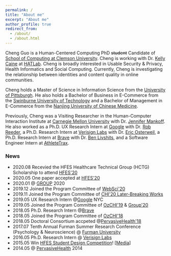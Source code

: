 ```yaml
---
permalink: /
title: "About me"
excerpt: "About me"
author_profile: true
redirect_from: 
  - /about/
  - /about.html
---
```


Cheng Guo is a Human-Centered Computing PhD ~~student~~ Candidate of [School of Computing at Clemson University](https://www.clemson.edu/cecas/departments/computing/). Cheng is working with Dr. [Kelly Caine](https://kellycaine.wordpress.com/) at [HATLab](https://www.hatlab.org/). Cheng is broadly interested in Usable Security & Privacy, Health Informatics and Social Computing. Currently, Cheng is investigating the relationship between identities and content quality in online communities.

Cheng holds a Master of Science in Information Science from the [University of Pittsburgh](https://www.ischool.pitt.edu/). He also holds a Bachelor of Business in E-Commerce from the [Swinburne University of Technology](https://www.swinburne.edu.au/) and a Bachelor of Management in E-Commerce from the [Nanjing University of Chinese Medicine](https://www.njutcm.edu.cn/).

Previously, Cheng was a Visiting Researcher in the Human-Computer Interaction Institute at [Carnegie Mellon University](https://www.hcii.cmu.edu/) with Dr. [Jennifer Mankoff](https://make4all.org/people/jen-mankoff/). He also worked as a Ph.D. UX Research Intern at [Google](https://cloud.google.com/security) with Dr. [Rob Reeder](https://www.robreeder.com/), a Ph.D. Research Intern at [Verisign Labs](https://www.verisign.com/en_US/company-information/verisign-labs/index.xhtml) with Dr. [Eric Osterweil](https://cs.gmu.edu/directory/detail/79/), a Ph.D. Research Intern at [Brave](https://brave.com/) with Dr. [Ben Livshits](https://www.doc.ic.ac.uk/~livshits/), and a Software Engineer Intern at [AthleteTrax](https://athletetrax.info/).

### News
- 2020.08 Recevied the HFES Healthcare Technical Group (HCTG) Scholarship to attend [HFES'20](https://www.hfes.org/events/2020-hfes-international-annual-meeting)
- 2020.05 One paper accepted at [HFES'20](https://www.hfes.org/events/2020-hfes-international-annual-meeting)
- 2020.01 @ [GROUP](https://group.acm.org/conferences/group20/) 2020
- 2019.12 Joined the Program Committee of [WebSci'20](https://websci20.webscience.org/)
- 2019.11 Joined the Program Committee of [CHI'20 Later-Breaking Works](https://chi2020.acm.org/authors/late-breaking-works/)
- 2019.05 UX Research Intern @[Google](https://cloud.google.com/security/) NYC
- 2019.05 Joined the Program Committee of [OzCHI'19](http://ozchi2019.visemex.org/wp/) & [Group'20](https://group.acm.org/conferences/group20/)
- 2018.05 Ph.D. Research Intern @[Brave](https://brave.com/)
- 2018.05 Joined the Program Committee of [OzCHI'18](http://www.ozchi.org/2018/)
- 2018.05 Doctoral Consortium accpeted @[PervasiveHealth'18](http://pervasivehealth.org/)
- 2017.07 Tenth Annual Furman Summer Research Conference (Psychology & Neuroscience) @ [Furman University](http://www.furman.edu/academics/psychology/Pages/default.aspx) 
- 2016.05 Ph.D. Research Intern @ [Verisign Labs](https://www.verisign.com/en_US/company-information/verisign-labs/technology-innovation-program/internship/index.xhtml)
- 2015.05 Win [HFES Student Design Competition](http://newsstand.clemson.edu/mediarelations/students-health-application-wins-international-competition/)! [<a href='https://upstatebusinessjournal.com/news/clemson-team-wins-mobile-app-competition/'>Media</a>]
- 2014.05 @ [PervasiveHealth](http://pervasivehealth.org/2014/show/home) 2014
